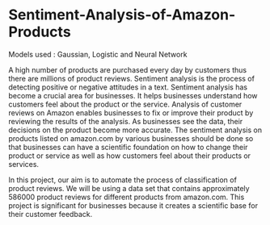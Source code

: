 # Sentiment-Analysis-of-Amazon-Products
Models used : Gaussian, Logistic and Neural Network

A high number of products are purchased every day by customers thus there are millions of product reviews. Sentiment analysis is the process of detecting positive or negative attitudes in a text. Sentiment analysis has become a crucial area for businesses. It helps businesses understand how customers feel about the product or the service. Analysis of customer reviews on Amazon enables businesses to fix or improve their product by reviewing the results of the analysis. As businesses see the data, their decisions on the product become more accurate. The sentiment analysis on products listed on amazon.com by various businesses should be done so that businesses can have a scientific foundation on how to change their product or service as well as how customers feel about their products or services. 

In this project, our aim is to automate the process of classification of product reviews. We will be using a data set that contains approximately  586000 product reviews for different products from amazon.com. This project is significant for businesses because it creates a scientific base for their customer feedback.
